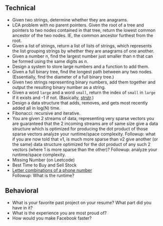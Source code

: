 ## Technical 
- Given two strings, determine whether they are anagrams.
- LCA problem with no parent pointers. Given the root of a tree and pointers to 
two nodes contained in that tree, return the lowest common ancestor of the two 
nodes. IE, the common ancestor furthest from the root.
- Given a list of strings, return a list of lists of strings, which represents 
the list grouping strings by whether they are anagrams of one another.
- Given a number n, find the largest number just smaller than n that can be 
formed using the same digits as n.  
- Design a system to store large numbers and a function to add them.
- Given a full binary tree, find the longest path between any two nodes. 
(Essentially, find the diameter of a full binary tree.)
- Given two strings representing binary numbers, add them together and output 
the resulting binary number as a string.
- Given a word `large` and a word `small`, return the index of `small` in
`large` if it exists and -1 if not. (Basically,
[strstr](http://www.cplusplus.com/reference/cstring/strstr/).)
- Design a data structure that adds, removes, and gets most recently added all
in log(N) time.
- Fibonacci: recursive and iterative.
- You are given 2 streams of data, representing very sparse vectors you are
guaranteed that the 2 incoming streams are of same size give a data structure
which is optimized for producing the dot product of those sparse vectors
analyze your runtime/space complexity. 
	Followup: what if you are now told that v1, is much more sparse than v2 give
	another (or the same) data structure optimized for the dot product of any
	such 2 vectors (where 1 is more sparse than the other)?
	Followup: analyze your runtime/space complexity.
- Missing Number (on Leetcode)
- Best Time to Buy and Sell Stock
- [Letter combinations of a phone
number](https://leetcode.com/problems/letter-combinations-of-a-phone-number)  
	Followup: What is the runtime?


## Behavioral
- What is your favorite past project on your resume? What part did you have in
it?
- What is the experience you are most proud of?
- How would you make Facebook faster? 
